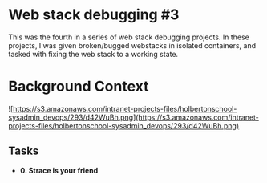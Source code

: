# Web stack debugging #3

This was the fourth in a series of web stack debugging projects. In these
projects, I was given broken/bugged webstacks in isolated containers,
and tasked with fixing the web stack to a working state. 

# **Background Context**

![https://s3.amazonaws.com/intranet-projects-files/holbertonschool-sysadmin_devops/293/d42WuBh.png](https://s3.amazonaws.com/intranet-projects-files/holbertonschool-sysadmin_devops/293/d42WuBh.png)

## Tasks

* **0. Strace is your friend**
